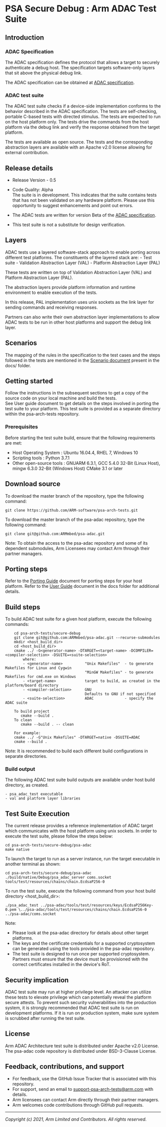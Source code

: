 
# PSA Secure Debug : Arm ADAC Test Suite

## Introduction

### ADAC Specification

The ADAC specification defines the protocol that allows a target to securely authenticate a debug host. The specification targets software-only layers that sit above the physical debug link.

The ADAC specification can be obtained at [ADAC specification](https://developer.arm.com/documentation/den0101/0000).

### ADAC test suite

The ADAC test suite checks if a device-side implementation conforms to the behavior described in the ADAC specification. The tests are self-checking, portable C-based tests with directed stimulus. The tests are expected to run on the host platform only. The tests drive the commands from the host platform via the debug link and verify the response obtained from the target platform.

The tests are available as open source. The tests and the corresponding abstraction layers are available with an Apache v2.0 license allowing for external contribution.

## Release details
 - Release Version - 0.5
 - Code Quality: Alpha <br />
   The suite is in development. This indicates that the suite contains tests that has not been validated on any hardware platform. Please use this opportunity to suggest enhancements and point out errors.

 - The ADAC tests are written for version Beta of the [ADAC specification](https://developer.arm.com/documentation/den0101/0000).
 - This test suite is not a substitute for design verification.

## Layers

ADAC tests use a layered software-stack approach to enable porting across different test platforms. The constituents of the layered stack are:
        - Test suite
        - Validation Abstraction Layer (VAL)
        - Platform Abstraction Layer (PAL)

These tests are written on top of Validation Abstraction Layer (VAL) and Platform Abstraction Layer (PAL).

The abstraction layers provide platform information and runtime environment to enable execution of the tests.

In this release, PAL implementation uses unix sockets as the link layer for sending commands and receiving responses.

Partners can also write their own abstraction layer implementations to allow ADAC tests to be run in other host platforms and support the debug link layer.

## Scenarios

The mapping of the rules in the specification to the test cases and the steps followed in the tests are mentioned in the [Scenario document](docs/psa_adac_scenarios.md) present in the docs/ folder.

## Getting started


Follow the instructions in the subsequent sections to get a copy of the source code on your local machine and build the tests. <br />
See User guide document to get details on the steps involved in porting the test suite to your platform.
This test suite is provided as a separate directory within the psa-arch-tests repository.

### Prerequisites

Before starting the test suite build, ensure that the following requirements are met:

- Host Operating System     : Ubuntu 16.04.4, RHEL 7, Windows 10
- Scripting tools           : Python 3.7.1
- Other open-source tools   : GNUARM 6.3.1, GCC 5.4.0 32-Bit (Linux Host), mingw 6.3.0 32-Bit (Windows Host)
                              CMake 3.1 or later


## Download source
To download the master branch of the repository, type the following command:

	git clone https://github.com/ARM-software/psa-arch-tests.git

To download the master branch of the psa-adac repository, type the following command:

	git clone git@github.com:ARMmbed/psa-adac.git

Note:
    To obtain the access to the psa-adac repository and some of its dependent submodules, Arm Licensees may contact Arm through their partner managers.


## Porting steps

Refer to the [Porting Guide](docs/porting_guide_adac_host.md) document for porting steps for your host platform.
Refer to the [User Guide](docs/Arm_Authenticated_Debug_Access_Control_Test_Suite_User_Guide.pdf) document in the docs folder for additional details.

## Build steps

To build ADAC test suite for a given host platform, execute the following commands: <br/>
~~~
    cd psa-arch-tests/secure-debug
    git clone git@github.com:ARMmbed/psa-adac.git --recurse-submodules
    mkdir <host_build_dir>
    cd <host_build_dir>
	cmake ../ -G<generator-name> -DTARGET=<target-name> -DCOMPILER=<compiler-selection> -DSUITE=<suite-selection>
	    where:
        - <generator-name>          "Unix Makefiles"  - to generate Makefiles for Linux and Cygwin
                                    "MinGW Makefiles" - to generate Makefiles for cmd.exe on Windows
        - <target-name>             target to build, as created in the platform/board directory
        - <compiler-selection>      GNU
                                    Defaults to GNU if not specified
        - <suite-selection>         ADAC              - specify the ADAC suite

	To build project
	   cmake --build .
	To clean
	   cmake --build . -- clean

    For example:
    cmake ../ -G"Unix Makefiles" -DTARGET=native -DSUITE=ADAC
    cmake --build .
~~~

Note:
    It is recommended to build each different build configurations in separate directories.

### Build output
The following ADAC test suite build outputs are available under host build directory, as created.

	- psa_adac_test executable
	- val and platform layer libraries

## Test Suite Execution

The current release provides a reference implementation of ADAC target which communicates with the host platform using unix sockets. In order to execute the test suite, please follow the steps below:

    cd psa-arch-tests/secure-debug/psa-adac
    make native

To launch the target to run as a server instance, run the target executable in another terminal as shown:

    cd psa-arch-tests/secure-debug/psa-adac
    ./build/native/Debug/psa_adac_server coms.socket tools/test/resources/chains/chain.EcdsaP256-0

To run the test suite, execute the following command from your host build directory <host_build_dir>:

    ./psa_adac_test ../psa-adac/tools/test/resources/keys/EcdsaP256Key-0.pem \../psa-adac/tools/test/resources/chains/chain.EcdsaP256-0 ../psa-adac/coms.socket

Note:
 - Please look at the psa-adac directory for details about other target platforms.
 - The keys and the certificate credentials for a supported cryptosystem can be generated using the tools provided in the psa-adac repository.
 - The test suite is designed to run once per supported cryptosystem. Partners must ensure that the device must be provisioned with the correct certificates installed in the device's RoT.


## Security implication

ADAC test suite may run at higher privilege level. An attacker can utilize these tests to elevate privilege which can potentially reveal the platform secure attests. To prevent such security vulnerabilities into the production system, it is strongly recommended that ADAC test suite is run on development platforms. If it is run on production system, make sure system is scrubbed after running the test suite.

## License

Arm ADAC Architecture test suite is distributed under Apache v2.0 License.
The psa-adac code repository is distributed under BSD-3-Clause License.


## Feedback, contributions, and support

 - For feedback, use the GitHub Issue Tracker that is associated with this repository.
 - For support, send an email to support-psa-arch-tests@arm.com with details.
 - Arm licensees can contact Arm directly through their partner managers.
 - Arm welcomes code contributions through GitHub pull requests.

--------------

*Copyright (c) 2021, Arm Limited and Contributors. All rights reserved.*
